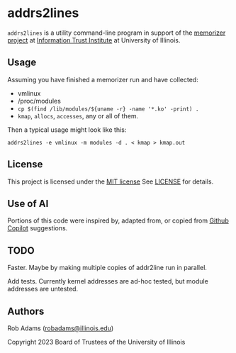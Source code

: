 # addrs2lines

`addrs2lines` is a utility command-line program
in support of the [memorizer project][2]
at [Information Trust Institute][3] at University of Illinois.


## Usage

Assuming you have finished a memorizer run and have collected:
* vmlinux
* /proc/modules
* `cp $(find /lib/modules/${uname -r} -name '*.ko' -print) .`
* `kmap`, `allocs`, `accesses`, any or all of them.

Then a typical usage might look like this:

    addrs2lines -e vmlinux -m modules -d . < kmap > kmap.out

## License

This project is licensed under the [MIT license][4]
See [LICENSE][5] for details.

## Use of AI

Portions of this code were inspired by, adapted from,
or copied from [Github Copilot][1] suggestions.

## TODO

Faster. Maybe by making multiple copies of addr2line run in parallel.

Add tests. Currently kernel addresses are ad-hoc tested, but module addresses are untested.

## Authors

Rob Adams (<robadams@illinois.edu>)

Copyright 2023 Board of Trustees of the University of Illinois

[1]: https://docs.github.com/en/copilot/using-github-copilot/getting-started-with-github-copilot?tool=vscode
[2]: https://files.iti.illinois.edu/ring0/memorizer
[3]: https://iti.illinois.edu
[4]: https://opensource.org/license/mit/
[5]: LICENSE
